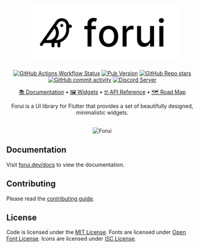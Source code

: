 <a href="https://forui.dev">
  <h1 align="center">
    <picture>
      <source width="400" media="(prefers-color-scheme: dark)" srcset="docs/public/dark_logo.png">
      <img width="400" alt="Forui" src="docs/public/light_logo.png">
    </picture>
  </h1>
</a>

<p align="center">
  <a href="https://github.com/forus-labs/forui/actions/workflows/forui_build.yaml"><img alt="GitHub Actions Workflow Status" src="https://img.shields.io/github/actions/workflow/status/forus-labs/forui/forui_build.yaml?branch=main&style=flat&logo=github&label=main"></a>
  <a href="https://pub.dev/packages/forui"><img alt="Pub Version" src="https://img.shields.io/pub/v/forui?style=flat&logo=dart&label=pub.dev&color=00589B"></a>
  <a href="https://github.com/forus-labs/forui"><img alt="GitHub Repo stars" src="https://img.shields.io/github/stars/forus-labs/forui?style=flat&logo=github&color=8957e5&link=https%3A%2F%2Fgithub.com%2Fforus-labs%2Fforui"></a>
  <a href="https://github.com/forus-labs/forui"><img alt="GitHub commit activity" src="https://img.shields.io/github/commit-activity/m/forus-labs/forui?style=flat&logo=github"></a>
  <a href="https://discord.gg/jrw3qHksjE"><img alt="Discord Server" src="https://dcbadge.limes.pink/api/server/https://discord.gg/jrw3qHksjE?style=flat&theme=default-inverted"></a>
</p>

<p align="center">
  <a href="https://forui.dev/docs">📚 Documentation</a> •
  <a href="https://forui.dev/docs/layout/divider">🖼️ Widgets</a> •
  <a href="https://pub.dev/documentation/forui">🤓 API Reference</a> •
  <a href="https://github.com/orgs/forus-labs/projects/9">🗺️ Road Map</a>
</p>

<p align="center">
  Forui is a UI library for Flutter that provides a set of beautifully designed, minimalistic widgets.
</p>

<br />
<div align="center">
 <img width="800" alt="Forui" src="docs/public/banner-160724.png">
</div>

## Documentation

Visit [forui.dev/docs](https://forui.dev/docs) to view the documentation.

## Contributing

Please read the [contributing guide](/CONTRIBUTING.md).

## License

Code is licensed under the [MIT License](LICENSE). Fonts are licensed under [Open Font License](LICENSE). Icons are licensed under [ISC License](https://github.com/forus-labs/forui/blob/main/LICENSE).
